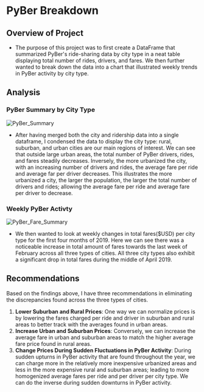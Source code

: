 # PyBer Breakdown

## Overview of Project

*  The purpose of this project was to first create a DataFrame that summarized PyBer's ride-sharing data by city type in a neat table displaying total number of rides, drivers, and fares. We then further wanted to break down the data into a chart that illustrated weekly trends in PyBer activity by city type. 

## Analysis

### PyBer Summary by City Type
![PyBer_Summary](PyBer_Analysis/Resources/PyBer_Summary.png)
		
* After having merged both the city and ridership data into a single dataframe, I condensed the data to display the city type: rural, suburban, and urban cities are our main regions of interest. We can see that outside large urban areas, the total number of PyBer drivers, rides, and fares steadily decreases. Inversely, the more urbanized the city, with an increasing number of drivers and rides, the average fare per ride and average far per driver decreases. This illustrates the more urbanized a city, the larger the population, the larger the total number of drivers and rides; allowing the average fare per ride and average fare per driver to decrease. 


### Weekly PyBer Activty
![PyBer_Fare_Summary](PyBer_Analysis/Analysis/PyBer_fare_summary.png)
* We then wanted to look at weekly changes in total fares($USD) per city type for the first four months of 2019. Here we can see there was a noticeable increase in total amount of fares towards the last week of February across all three types of cities. All three city types also exhibit a significant drop in total fares during the middle of April 2019. 
		

## Recommendations
Based on the findings above, I have three recommendations in eliminating the discrepancies found across the three types of cities. 

1. **Lower Suburban and Rural Prices**: One way we can normalize prices is by lowering the fares charged per ride and driver in suburban and rural areas to better track with the averages found in urban areas.
2. **Increase Urban and Suburban Prices**: Conversely, we can increase the average fare in urban and suburban areas to match the higher average fare price found in rural areas. 
3. **Change Prices During Sudden Fluctuations in PyBer Activity**: During sudden upturns in PyBer activity that are found throughout the year, we can charge more in the relatively more inexpensive urbanized areas and less in the more expensive rural and suburban areas; leading to more homogenized average fares per ride and per driver per city type. We can do the inverse during sudden downturns in PyBer activity. 

